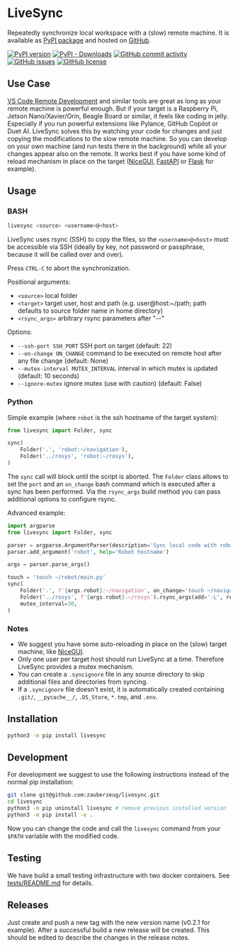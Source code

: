 # LiveSync

Repeatedly synchronize local workspace with a (slow) remote machine.
It is available as [PyPI package](https://pypi.org/project/livesync/) and hosted on [GitHub](https://github.com/zauberzeug/livesync).

[![PyPI version](https://badge.fury.io/py/livesync.svg)](https://pypi.org/project/livesync/)
[![PyPI - Downloads](https://img.shields.io/pypi/dm/livesync)](https://pypi.org/project/livesync/)
[![GitHub commit activity](https://img.shields.io/github/commit-activity/m/zauberzeug/livesync)](https://github.com/zauberzeug/livesync/graphs/commit-activity)
[![GitHub issues](https://img.shields.io/github/issues/zauberzeug/livesync)](https://github.com/zauberzeug/livesync/issues)
[![GitHub license](https://img.shields.io/github/license/zauberzeug/livesync)](https://github.com/zauberzeug/livesync/blob/main/LICENSE)

## Use Case

[VS Code Remote Development](https://code.visualstudio.com/docs/remote/remote-overview) and similar tools are great as long as your remote machine is powerful enough.
But if your target is a Raspberry Pi, Jetson Nano/Xavier/Orin, Beagle Board or similar, it feels like coding in jelly.
Especially if you run powerful extensions like Pylance, GitHub Copilot or Duet AI.
LiveSync solves this by watching your code for changes and just copying the modifications to the slow remote machine.
So you can develop on your own machine (and run tests there in the background) while all your changes appear also on the remote.
It works best if you have some kind of reload mechanism in place on the target ([NiceGUI](https://nicegui.io), [FastAPI](https://fastapi.tiangolo.com/) or [Flask](https://flask.palletsprojects.com/) for example).

## Usage

### BASH

```bash
livesync <source> <username>@<host>
```

LiveSync uses rsync (SSH) to copy the files, so the `<username>@<host>` must be accessible via SSH (ideally by key, not password or passphrase, because it will be called over and over).

Press `CTRL-C` to abort the synchronization.

Positional arguments:

- `<source>`
  local folder
- `<target>`
  target user, host and path (e.g. user@host:~/path; path defaults to source folder name in home directory)
- `<rsync_args>`
  arbitrary rsync parameters after "--"

Options:

- `--ssh-port SSH_PORT`
  SSH port on target (default: 22)
- `--on-change ON_CHANGE`
  command to be executed on remote host after any file change (default: None)
- `--mutex-interval MUTEX_INTERVAL`
  interval in which mutex is updated (default: 10 seconds)
- `--ignore-mutex`
  ignore mutex (use with caution) (default: False)

### Python

Simple example (where `robot` is the ssh hostname of the target system):

```py
from livesync import Folder, sync

sync(
    Folder('.', 'robot:~/navigation'),
    Folder('../rosys', 'robot:~/rosys'),
)
```

The `sync` call will block until the script is aborted.
The `Folder` class allows to set the `port` and an `on_change` bash command which is executed after a sync has been performed.
Via the `rsync_args` build method you can pass additional options to configure rsync.

Advanced example:

```py
import argparse
from livesync import Folder, sync

parser = argparse.ArgumentParser(description='Sync local code with robot.')
parser.add_argument('robot', help='Robot hostname')

args = parser.parse_args()

touch = 'touch ~/robot/main.py'
sync(
    Folder('.', f'{args.robot}:~/navigation', on_change='touch ~/navigation/main.py'),
    Folder('../rosys', f'{args.robot}:~/rosys').rsync_args(add='-L', remove='--checksum'),
    mutex_interval=30,
)
```

### Notes

- We suggest you have some auto-reloading in place on the (slow) target machine, like [NiceGUI](https://nicegui.io).
- Only one user per target host should run LiveSync at a time. Therefore LiveSync provides a mutex mechanism.
- You can create a `.syncignore` file in any source directory to skip additional files and directories from syncing.
- If a `.syncignore` file doesn't exist, it is automatically created containing `.git/`, `__pycache__/`, `.DS_Store`, `*.tmp`, and `.env`.

## Installation

```bash
python3 -m pip install livesync
```

## Development

For development we suggest to use the following instructions instead of the normal pip installation:

```bash
git clone git@github.com:zauberzeug/livesync.git
cd livesync
python3 -m pip uninstall livesync # remove previous installed version
python3 -m pip install -e .
```

Now you can change the code and call the `livesync` command from your `$PATH` variable with the modified code.

## Testing

We have build a small testing infrastructure with two docker containers.
See [tests/README.md](https://github.com/zauberzeug/livesync/blob/main/tests/README.md) for details.

## Releases

Just create and push a new tag with the new version name (v0.2.1 for example).
After a successful build a new release will be created.
This should be edited to describe the changes in the release notes.

